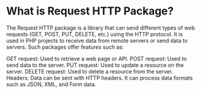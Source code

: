 # What is Request HTTP Package?
The Request HTTP package is a library that can send different types of web requests (GET, POST, PUT, DELETE, etc.) using the HTTP protocol. It is used in PHP projects to receive data from remote servers or send data to servers. Such packages offer features such as:

GET request: Used to retrieve a web page or API.
POST request: Used to send data to the server.
PUT request: Used to update a resource on the server.
DELETE request: Used to delete a resource from the server.
Headers: Data can be sent with HTTP headers.
It can process data formats such as JSON, XML, and Form data.
